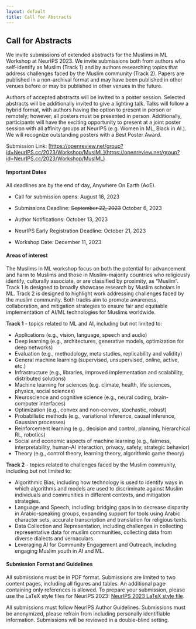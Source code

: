 ```yaml
---
layout: default
title: Call for Abstracts
---
```


## Call for Abstracts

We invite submissions of extended abstracts for the Muslims in ML Workshop at NeurIPS 2023. We invite submissions both from authors who self-identify as Muslim (Track 1) and by authors researching topics that address challenges faced by the Muslim community (Track 2). Papers are published in a non-archival format and may have been published in other venues before or may be published in other venues in the future.

Authors of accepted abstracts will be invited to a poster session. Selected abstracts will be additionally invited to give a lighting talk. Talks will follow a hybrid format, with authors having the option to present in person or remotely; however, all posters must be presented in person. Additionally, participants will have the exciting opportunity to present at a joint poster session with all affinity groups at NeurIPS (e.g. Women in ML, Black in AI.). We will recognize outstanding posters with a Best Poster Award.

Submission Link: [https://openreview.net/group?id=NeurIPS.cc/2023/Workshop/MusIML](https://openreview.net/group?id=NeurIPS.cc/2023/Workshop/MusIML)

#### Important Dates

All deadlines are by the end of day, Anywhere On Earth (AoE).

* Call for submission opens: August 18, 2023

* Submissions Deadline: ~~September 22, 2023~~ October 6, 2023

* Author Notifications: October 13, 2023

* NeurIPS Early Registration Deadline: October 21, 2023

* Workshop Date: December 11, 2023

#### Areas of interest

The Muslims in ML workshop focus on both the potential for advancement and harm to Muslims and those in Muslim-majority countries who religiously identify, culturally associate, or are classified by proximity, as “Muslim”. Track 1 is designed to broadly showcase research by Muslim scholars in ML. Track 2 is designed to highlight work addressing challenges faced by the muslim community. Both tracks aim to promote awareness, collaboration, and mitigation strategies to ensure fair and equitable implementation of AI/ML technologies for Muslims worldwide.  

**Track 1** - topics related to ML and AI, including but not limited to:

- Applications (e.g., vision, language, speech and audio)
- Deep learning (e.g., architectures, generative models, optimization for deep networks)
- Evaluation (e.g., methodology, meta studies, replicability and validity)
- General machine learning (supervised, unsupervised, online, active, etc.)
- Infrastructure (e.g., libraries, improved implementation and scalability, distributed solutions)
- Machine learning for sciences (e.g. climate, health, life sciences, physics, social sciences)
- Neuroscience and cognitive science (e.g., neural coding, brain-computer interfaces)
- Optimization (e.g., convex and non-convex, stochastic, robust)
- Probabilistic methods (e.g., variational inference, causal inference, Gaussian processes)
- Reinforcement learning (e.g., decision and control, planning, hierarchical RL, robotics)
- Social and economic aspects of machine learning (e.g., fairness, interpretability, human-AI interaction, privacy, safety, strategic behavior)
- Theory (e.g., control theory, learning theory, algorithmic game theory)

**Track 2** -  topics related to challenges faced by the Muslim community, including but not limited to:

- Algorithmic Bias, including how technology is used to identify ways in which algorithms and models are used to discriminate against Muslim individuals and communities in different contexts, and mitigation strategies.
- Language and Speech, including: bridging gaps in to decrease disparity in Arabic-speaking groups, expanding support for tools using Arabic character sets, accurate transcription and translation for religious texts.
- Data Collection and Representation, including challenges in collecting representative data for muslim communities, collecting data from diverse dialects and vernaculars.
- Leveraging AI for Community Engagement and Outreach, including engaging Muslim youth in AI and ML. 

#### Submission Format and Guidelines

All submissions must be in PDF format. Submissions are limited to two content pages, including all figures and tables. An additional page containing only references is allowed.​ To prepare your submission, please use the LaTeX style files for NeurIPS 2023: [NeurIPS 2023 LaTeX style file](https://neurips.cc/Conferences/2023/PaperInformation/StyleFiles).

All submissions must follow NeurIPS Author Guidelines. Submissions must be anonymized, please refrain from including personally identifiable information. Submissions will be reviewed in a double-blind setting.

